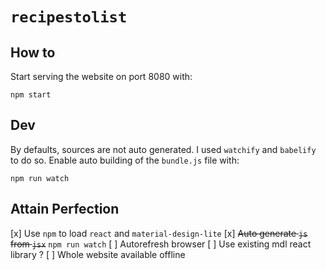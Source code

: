 # `recipestolist`


## How to

Start serving the website on port 8080 with:
```
npm start
```


## Dev

By defaults, sources are not auto generated. I used `watchify` and `babelify` to do so.
Enable auto building of the `bundle.js` file with:

```
npm run watch
```


## Attain Perfection

[x] Use `npm` to load `react` and `material-design-lite`
[x] ~~Auto generate `js` from `jsx`~~ `npm run watch`
[ ] Autorefresh browser
[ ] Use existing mdl react library ?
[ ] Whole website available offline
